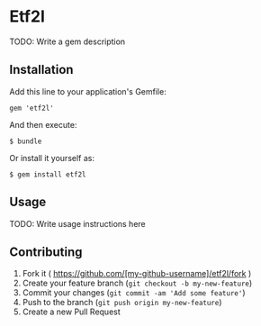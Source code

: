 # Etf2l

TODO: Write a gem description

## Installation

Add this line to your application's Gemfile:

    gem 'etf2l'

And then execute:

    $ bundle

Or install it yourself as:

    $ gem install etf2l

## Usage

TODO: Write usage instructions here

## Contributing

1. Fork it ( https://github.com/[my-github-username]/etf2l/fork )
2. Create your feature branch (`git checkout -b my-new-feature`)
3. Commit your changes (`git commit -am 'Add some feature'`)
4. Push to the branch (`git push origin my-new-feature`)
5. Create a new Pull Request
